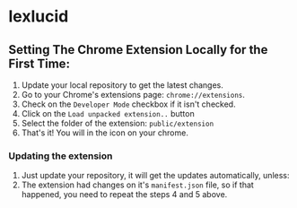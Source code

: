 # lexlucid

## Setting The Chrome Extension Locally for the First Time:

1. Update your local repository to get the latest changes.
2. Go to your Chrome's extensions page: `chrome://extensions`.
3. Check on the `Developer Mode` checkbox if it isn't checked.
4. Click on the `Load unpacked extension..` button
5. Select the folder of the extension: `public/extension`
6. That's it! You will in the icon on your chrome.

### Updating the extension

1. Just update your repository, it will get the updates automatically, unless:
2. The extension had changes on it's `manifest.json` file, so if that happened, you need to repeat the steps 4 and 5  above.
